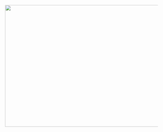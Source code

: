 <img style="width: 900px;height: 400px;" src="https://i.gifer.com/origin/5e/5ec7ff3610ce676c3390b6fb337396d6_w200.gif">
